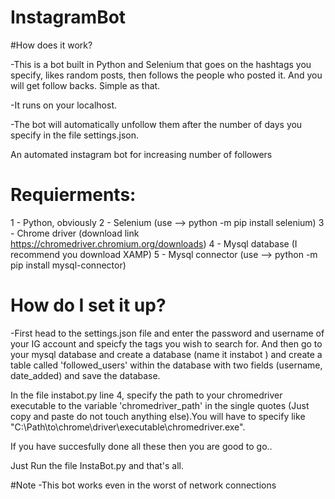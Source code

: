 # InstagramBot

#How does it work?

-This is a bot built in Python and Selenium that goes on the hashtags you specify, likes random posts, then follows the people who posted it. And you will get follow backs. Simple as that.

-It runs on your localhost.

-The bot will automatically unfollow them after the number of days you specify in the file settings.json.


An automated instagram bot for increasing number of followers

# Requierments:
1 - Python, obviously
2 - Selenium (use --> python -m pip install selenium) 
3 - Chrome driver (download link https://chromedriver.chromium.org/downloads)
4 - Mysql database (I recommend you download XAMP)
5 - Mysql connector (use --> python -m pip install mysql-connector)


# How do I set it up?

-First head to the settings.json file and enter the password and username of your IG account and speicfy the tags you wish to search for. And then go to your mysql database and create a database (name it instabot ) and create a table called 'followed_users' within the database with two fields (username, date_added) and save the database.

In the file instabot.py line 4, specify the path to your chromedriver executable to the variable 'chromedriver_path' in the single quotes (Just copy and paste do not touch anything else).You will have to specify like "C:\Path\to\chrome\driver\executable\chromedriver.exe".

If you have succesfully done all these then you are good to go..

Just Run the file InstaBot.py and that's all.

#Note
-This bot works even in the worst of network connections
